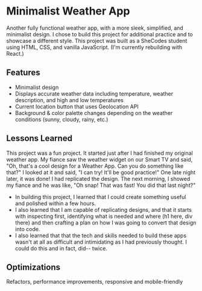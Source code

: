 
# Minimalist Weather App

Another fully functional weather app, with a more sleek, simplified, and minimalist design. I chose to build this project for additional practice and to showcase a different style. This project was built as a SheCodes student using HTML, CSS, and vanilla JavaScript. (I'm currently rebuilding with React.)
## Features

- Minimalist design
- Displays accurate weather data including temperature, weather description, and high and low temperatures
- Current location button that uses Geolocation API
- Background & color palette changes depending on the weather conditions (sunny, cloudy, rainy, etc.)



## Lessons Learned

This project was a fun project. It started just after I had finished my original weather app. My fiance saw the weather widget on our Smart TV and said, "Oh, that's a cool design for a Weather App. Can you do something like that?" I looked at it and said, "I can try! It'll be good practice!" One late night later, it was done! I had replicated the design. The next morning, I showed my fiance and he was like, "Oh snap! That was fast! You did that last night?" 

- In building this project, I learned that I could create something useful and polished within a few hours. 
- I also learned that I am capable of replicating designs, and that it starts with inspecting first, identifying what is needed and where (h1 here, div there) and then crafting a plan on how I was going to convert that design into code. 
- I also learned that that the tech and skills needed to build these apps wasn't at all as difficult and intimidating as I had previously thought. I could do this and in fact, did-- twice.    
## Optimizations

Refactors, performance improvements, responsive and mobile-friendly

